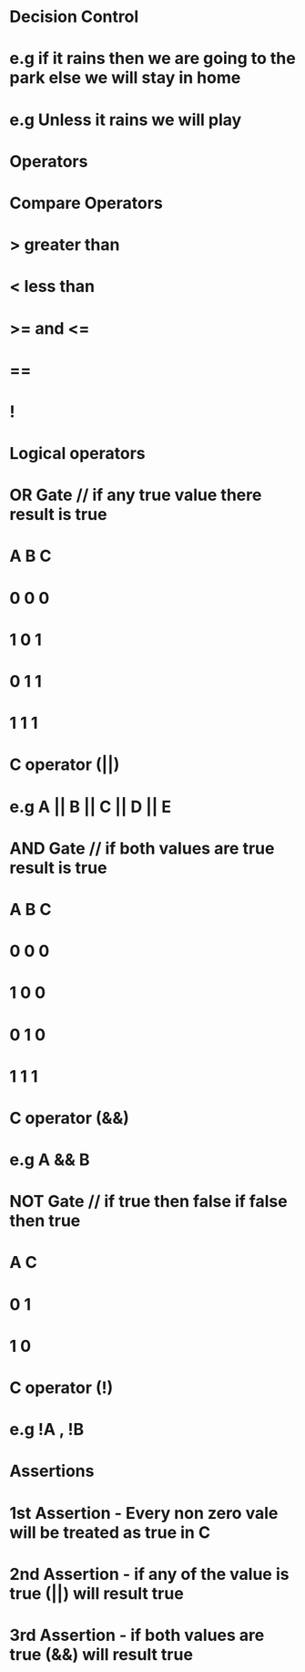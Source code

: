 #
# Decision Control
#
# e.g if it rains then we are going to the park else we will stay in home
# e.g Unless it rains we will play
#
# Operators
# Compare Operators
# > greater than 
# < less than
# >= and <=
# ==
# !
#
# Logical operators
# OR Gate // if any true value there result is true
# A B C
# 0 0 0
# 1 0 1
# 0 1 1
# 1 1 1
# C operator (||)
# e.g A || B || C || D || E 
#
#
# AND Gate // if both values are true result is true
# A B C
# 0 0 0
# 1 0 0
# 0 1 0
# 1 1 1
# C operator (&&)
# e.g A && B
#
# NOT Gate // if true then false if false then true
# A  C
# 0  1
# 1  0
# C operator (!)
# e.g !A , !B
#
# Assertions
# 1st Assertion - Every non zero vale will be treated as true in C
# 2nd Assertion - if any of the value is true (||) will result true
# 3rd Assertion - if both values are true (&&) will result true
#